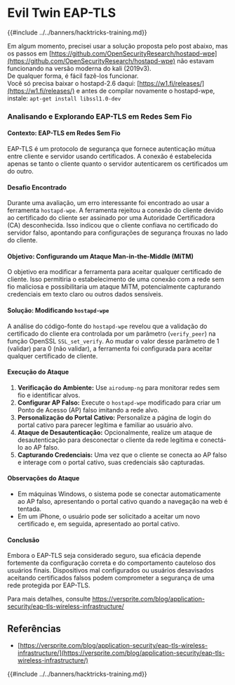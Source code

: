 # Evil Twin EAP-TLS

{{#include ../../banners/hacktricks-training.md}}

Em algum momento, precisei usar a solução proposta pelo post abaixo, mas os passos em [https://github.com/OpenSecurityResearch/hostapd-wpe](https://github.com/OpenSecurityResearch/hostapd-wpe) não estavam funcionando na versão moderna do kali (2019v3).\
De qualquer forma, é fácil fazê-los funcionar.\
Você só precisa baixar o hostapd-2.6 daqui: [https://w1.fi/releases/](https://w1.fi/releases/) e antes de compilar novamente o hostapd-wpe, instale: `apt-get install libssl1.0-dev`

### Analisando e Explorando EAP-TLS em Redes Sem Fio

#### Contexto: EAP-TLS em Redes Sem Fio

EAP-TLS é um protocolo de segurança que fornece autenticação mútua entre cliente e servidor usando certificados. A conexão é estabelecida apenas se tanto o cliente quanto o servidor autenticarem os certificados um do outro.

#### Desafio Encontrado

Durante uma avaliação, um erro interessante foi encontrado ao usar a ferramenta `hostapd-wpe`. A ferramenta rejeitou a conexão do cliente devido ao certificado do cliente ser assinado por uma Autoridade Certificadora (CA) desconhecida. Isso indicou que o cliente confiava no certificado do servidor falso, apontando para configurações de segurança frouxas no lado do cliente.

#### Objetivo: Configurando um Ataque Man-in-the-Middle (MiTM)

O objetivo era modificar a ferramenta para aceitar qualquer certificado de cliente. Isso permitiria o estabelecimento de uma conexão com a rede sem fio maliciosa e possibilitaria um ataque MiTM, potencialmente capturando credenciais em texto claro ou outros dados sensíveis.

#### Solução: Modificando `hostapd-wpe`

A análise do código-fonte do `hostapd-wpe` revelou que a validação do certificado do cliente era controlada por um parâmetro (`verify_peer`) na função OpenSSL `SSL_set_verify`. Ao mudar o valor desse parâmetro de 1 (validar) para 0 (não validar), a ferramenta foi configurada para aceitar qualquer certificado de cliente.

#### Execução do Ataque

1. **Verificação do Ambiente:** Use `airodump-ng` para monitorar redes sem fio e identificar alvos.
2. **Configurar AP Falso:** Execute o `hostapd-wpe` modificado para criar um Ponto de Acesso (AP) falso imitando a rede alvo.
3. **Personalização do Portal Cativo:** Personalize a página de login do portal cativo para parecer legítima e familiar ao usuário alvo.
4. **Ataque de Desautenticação:** Opcionalmente, realize um ataque de desautenticação para desconectar o cliente da rede legítima e conectá-lo ao AP falso.
5. **Capturando Credenciais:** Uma vez que o cliente se conecta ao AP falso e interage com o portal cativo, suas credenciais são capturadas.

#### Observações do Ataque

- Em máquinas Windows, o sistema pode se conectar automaticamente ao AP falso, apresentando o portal cativo quando a navegação na web é tentada.
- Em um iPhone, o usuário pode ser solicitado a aceitar um novo certificado e, em seguida, apresentado ao portal cativo.

#### Conclusão

Embora o EAP-TLS seja considerado seguro, sua eficácia depende fortemente da configuração correta e do comportamento cauteloso dos usuários finais. Dispositivos mal configurados ou usuários desavisados aceitando certificados falsos podem comprometer a segurança de uma rede protegida por EAP-TLS.

Para mais detalhes, consulte https://versprite.com/blog/application-security/eap-tls-wireless-infrastructure/

## Referências

- [https://versprite.com/blog/application-security/eap-tls-wireless-infrastructure/](https://versprite.com/blog/application-security/eap-tls-wireless-infrastructure/)

{{#include ../../banners/hacktricks-training.md}}

